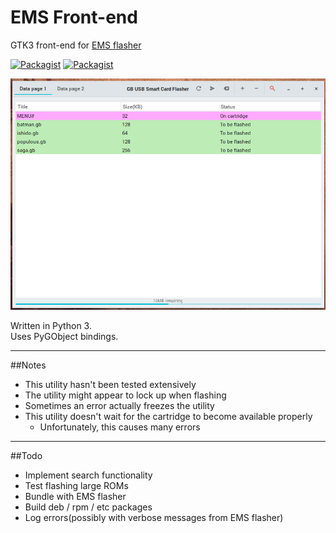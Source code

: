 # EMS Front-end
GTK3 front-end for [EMS flasher](https://github.com/mikeryan/ems-flasher) 

[![Packagist](https://img.shields.io/badge/status-alpha-orange.svg)]()
[![Packagist](https://img.shields.io/badge/license-GPLv3-blue.svg)]()  

![](screenshot.png) 

Written in Python 3.  
Uses PyGObject bindings.  

***

##Notes  
- This utility hasn't been tested extensively
- The utility might appear to lock up when flashing
- Sometimes an error actually freezes the utility
- This utility doesn't wait for the cartridge to become available properly
  - Unfortunately, this causes many errors

***

##Todo  
- Implement search functionality
- Test flashing large ROMs
- Bundle with EMS flasher
- Build deb / rpm / etc packages
- Log errors(possibly with verbose messages from EMS flasher)
